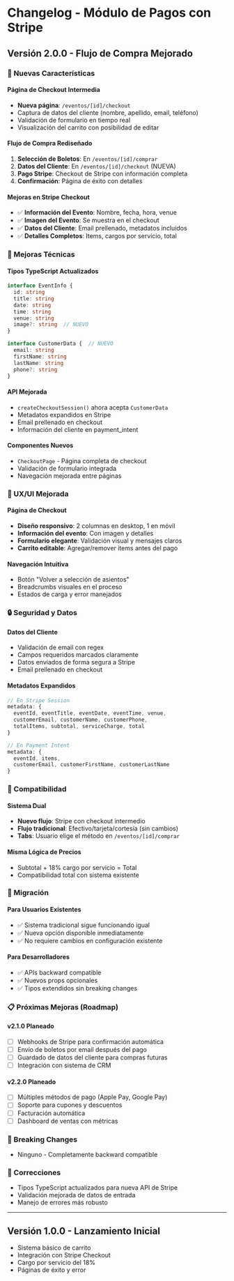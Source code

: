 # Changelog - Módulo de Pagos con Stripe

## Versión 2.0.0 - Flujo de Compra Mejorado

### 🚀 Nuevas Características

#### Página de Checkout Intermedia
- **Nueva página**: `/eventos/[id]/checkout` 
- Captura de datos del cliente (nombre, apellido, email, teléfono)
- Validación de formulario en tiempo real
- Visualización del carrito con posibilidad de editar

#### Flujo de Compra Rediseñado
1. **Selección de Boletos**: En `/eventos/[id]/comprar`
2. **Datos del Cliente**: En `/eventos/[id]/checkout` (NUEVA)
3. **Pago Stripe**: Checkout de Stripe con información completa
4. **Confirmación**: Página de éxito con detalles

#### Mejoras en Stripe Checkout
- ✅ **Información del Evento**: Nombre, fecha, hora, venue
- ✅ **Imagen del Evento**: Se muestra en el checkout
- ✅ **Datos del Cliente**: Email prellenado, metadatos incluidos
- ✅ **Detalles Completos**: Items, cargos por servicio, total

### 🔧 Mejoras Técnicas

#### Tipos TypeScript Actualizados
```typescript
interface EventInfo {
  id: string
  title: string
  date: string
  time: string
  venue: string
  image?: string  // NUEVO
}

interface CustomerData {  // NUEVO
  email: string
  firstName: string
  lastName: string
  phone?: string
}
```

#### API Mejorada
- `createCheckoutSession()` ahora acepta `CustomerData`
- Metadatos expandidos en Stripe
- Email prellenado en checkout
- Información del cliente en payment_intent

#### Componentes Nuevos
- `CheckoutPage` - Página completa de checkout
- Validación de formulario integrada
- Navegación mejorada entre páginas

### 🎨 UX/UI Mejorada

#### Página de Checkout
- **Diseño responsivo**: 2 columnas en desktop, 1 en móvil
- **Información del evento**: Con imagen y detalles
- **Formulario elegante**: Validación visual y mensajes claros
- **Carrito editable**: Agregar/remover items antes del pago

#### Navegación Intuitiva
- Botón "Volver a selección de asientos"
- Breadcrumbs visuales en el proceso
- Estados de carga y error manejados

### 🔒 Seguridad y Datos

#### Datos del Cliente
- Validación de email con regex
- Campos requeridos marcados claramente
- Datos enviados de forma segura a Stripe
- Email prellenado en checkout

#### Metadatos Expandidos
```typescript
// En Stripe Session
metadata: {
  eventId, eventTitle, eventDate, eventTime, venue,
  customerEmail, customerName, customerPhone,
  totalItems, subtotal, serviceCharge, total
}

// En Payment Intent
metadata: {
  eventId, items,
  customerEmail, customerFirstName, customerLastName
}
```

### 📱 Compatibilidad

#### Sistema Dual
- **Nuevo flujo**: Stripe con checkout intermedio
- **Flujo tradicional**: Efectivo/tarjeta/cortesía (sin cambios)
- **Tabs**: Usuario elige el método en `/eventos/[id]/comprar`

#### Misma Lógica de Precios
- Subtotal + 18% cargo por servicio = Total
- Compatibilidad total con sistema existente

### 🔄 Migración

#### Para Usuarios Existentes
- ✅ Sistema tradicional sigue funcionando igual
- ✅ Nueva opción disponible inmediatamente 
- ✅ No requiere cambios en configuración existente

#### Para Desarrolladores
- ✅ APIs backward compatible
- ✅ Nuevos props opcionales
- ✅ Tipos extendidos sin breaking changes

### 📋 Próximas Mejoras (Roadmap)

#### v2.1.0 Planeado
- [ ] Webhooks de Stripe para confirmación automática
- [ ] Envío de boletos por email después del pago
- [ ] Guardado de datos del cliente para compras futuras
- [ ] Integración con sistema de CRM

#### v2.2.0 Planeado  
- [ ] Múltiples métodos de pago (Apple Pay, Google Pay)
- [ ] Soporte para cupones y descuentos
- [ ] Facturación automática
- [ ] Dashboard de ventas con métricas

### 🚨 Breaking Changes
- Ninguno - Completamente backward compatible

### 🐛 Correcciones
- Tipos TypeScript actualizados para nueva API de Stripe
- Validación mejorada de datos de entrada
- Manejo de errores más robusto

---

## Versión 1.0.0 - Lanzamiento Inicial
- Sistema básico de carrito
- Integración con Stripe Checkout
- Cargo por servicio del 18%
- Páginas de éxito y error 